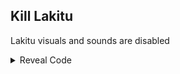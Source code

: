 ## Kill Lakitu

Lakitu visuals and sounds are disabled

<details>
<summary>Reveal Code</summary>

```armv7
003C4EAC E12FFF1E
```
</details>